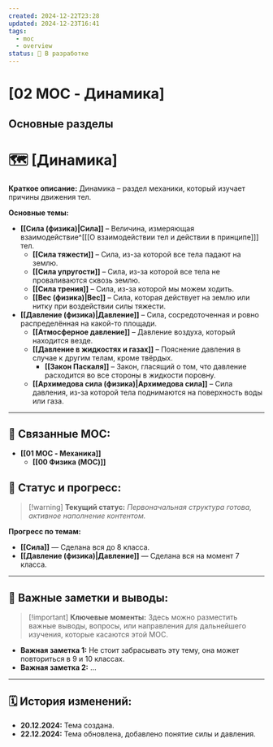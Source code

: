 ```yaml
---
created: 2024-12-22T23:28
updated: 2024-12-23T16:41
tags:
  - moc
  - overview
status: 🚧 В разработке
---
```


#  [02 MOC - Динамика]

## Основные разделы
# 🗺️ **[Динамика]**

**Краткое описание:**  Динамика – раздел механики, который изучает причины движения тел.

**Основные темы:**

- **[[Сила (физика)|Сила]]** – Величина, измеряющая взаимодействие^[[[О взаимодействии тел и действии в принципе]]] тел.
	- **[[Сила тяжести]]** – Сила, из-за которой все тела падают на землю.
	- **[[Сила упругости]]** – Сила, из-за которой все тела не проваливаются сквозь землю.
	- **[[Сила трения]]** – Сила, из-за которой мы можем ходить.
	- **[[Вес (физика)|Вес]]** – Сила, которая действует на землю или нитку при воздействии силы тяжести.
- **[[Давление (физика)|Давление]]** – Сила, сосредоточенная и ровно распределённая на какой-то площади.
	- **[[Атмосферное давление]]** – Давление воздуха, который находится везде.
	- **[[Давление в жидкостях и газах]]** – Пояснение давления в случае к другим телам, кроме твёрдых.
		- **[[Закон Паскаля]]** – Закон, гласящий о том, что давление расходится во все стороны в жидкости поровну.
	-  **[[Архимедова сила (физика)|Архимедова сила]]** – Сила давления, из-за которой тела поднимаются на поверхность воды или газа.
---

## 🔗 **Связанные MOC:**

- **[[01 MOC - Механика]]**
	- **[[00 Физика (MOC)]]**

## 🚦 **Статус и прогресс:**

> [!warning] **Текущий статус:** *Первоначальная структура готова, активное наполнение контентом.*

**Прогресс по темам:**

- **[[Сила]]** — Сделана вся до 8 класса.
- **[[Давление (физика)|Давление]]** — Сделана вся на момент 7 класса.

---

## 📌 **Важные заметки и выводы:**

> [!important] **Ключевые моменты:** Здесь можно разместить важные выводы, вопросы, или направления для дальнейшего изучения, которые касаются этой MOC.

- **Важная заметка 1:** Не стоит забрасывать эту тему, она может повториться в 9 и 10 классах.
- **Важная заметка 2:** ...

---

## 🗓️ **История изменений:**

- **20.12.2024:**  Тема создана.
- **22.12.2024:** Тема обновлена, добавлено понятие силы и давления.

